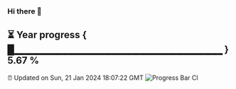 ### Hi there 👋
⏳ Year progress { █▁▁▁▁▁▁▁▁▁▁▁▁▁▁▁▁▁▁▁▁▁▁▁▁▁▁▁▁▁ } 5.67 %
---
⏰ Updated on Sun, 21 Jan 2024 18:07:22 GMT
![Progress Bar CI](https://github.com/Moyi321/Moyi321/workflows/Progress%20Bar%20CI/badge.svg)
